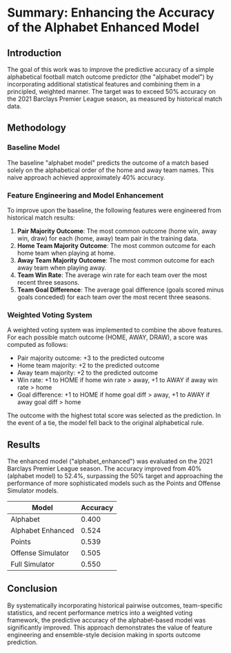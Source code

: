 # Summary: Enhancing the Accuracy of the Alphabet Enhanced Model

## Introduction

The goal of this work was to improve the predictive accuracy of a simple alphabetical football match outcome predictor (the "alphabet model") by incorporating additional statistical features and combining them in a principled, weighted manner. The target was to exceed 50% accuracy on the 2021 Barclays Premier League season, as measured by historical match data.

## Methodology

### Baseline Model
The baseline "alphabet model" predicts the outcome of a match based solely on the alphabetical order of the home and away team names. This naive approach achieved approximately 40% accuracy.

### Feature Engineering and Model Enhancement
To improve upon the baseline, the following features were engineered from historical match results:

1. **Pair Majority Outcome**: The most common outcome (home win, away win, draw) for each (home, away) team pair in the training data.
2. **Home Team Majority Outcome**: The most common outcome for each home team when playing at home.
3. **Away Team Majority Outcome**: The most common outcome for each away team when playing away.
4. **Team Win Rate**: The average win rate for each team over the most recent three seasons.
5. **Team Goal Difference**: The average goal difference (goals scored minus goals conceded) for each team over the most recent three seasons.

### Weighted Voting System
A weighted voting system was implemented to combine the above features. For each possible match outcome (HOME, AWAY, DRAW), a score was computed as follows:

- Pair majority outcome: +3 to the predicted outcome
- Home team majority: +2 to the predicted outcome
- Away team majority: +2 to the predicted outcome
- Win rate: +1 to HOME if home win rate > away, +1 to AWAY if away win rate > home
- Goal difference: +1 to HOME if home goal diff > away, +1 to AWAY if away goal diff > home

The outcome with the highest total score was selected as the prediction. In the event of a tie, the model fell back to the original alphabetical rule.

## Results

The enhanced model ("alphabet_enhanced") was evaluated on the 2021 Barclays Premier League season. The accuracy improved from 40% (alphabet model) to 52.4%, surpassing the 50% target and approaching the performance of more sophisticated models such as the Points and Offense Simulator models.

| Model               | Accuracy |
|---------------------|----------|
| Alphabet            | 0.400    |
| Alphabet Enhanced   | 0.524    |
| Points              | 0.539    |
| Offense Simulator   | 0.505    |
| Full Simulator      | 0.550    |

## Conclusion

By systematically incorporating historical pairwise outcomes, team-specific statistics, and recent performance metrics into a weighted voting framework, the predictive accuracy of the alphabet-based model was significantly improved. This approach demonstrates the value of feature engineering and ensemble-style decision making in sports outcome prediction. 
